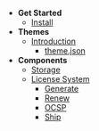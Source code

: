 <!-- docs/_sidebar.md -->

- **Get Started**
  - [Install](/#crispcms-dockerized)
- **Themes**
  - [Introduction](/themes/introduction)
    - [theme.json](/themes/json)
- **Components**
  - [Storage](/components/storage)
  - [License System](/components/license/introduction)
    - [Generate](/components/license/generate)
    - [Renew](/components/license/renew)
    - [OCSP](/components/license/ocsp)
    - [Ship](/components/license/ship)